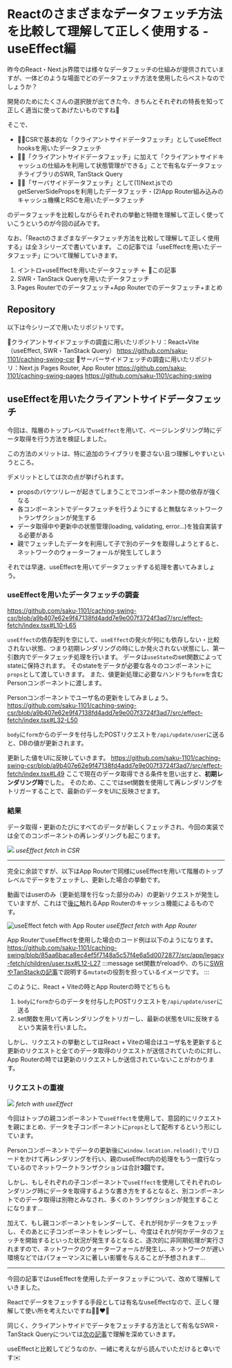 # Reactのさまざまなデータフェッチ方法を比較して理解して正しく使用する - useEffect編

昨今のReact・Next.js界隈では様々なデータフェッチの仕組みが提供されていますが、一体どのような場面でどのデータフェッチ方法を使用したらベストなのでしょうか？

開発のためにたくさんの選択肢が出てきた今、きちんとそれぞれの特長を知って正しく適当に使ってあげたいものですね🌟

そこで、
- ☝🏻CSRで基本的な「クライアントサイドデータフェッチ」としてuseEffect hooksを用いたデータフェッチ
- ✌🏻「クライアントサイドデータフェッチ」に加えて「クライアントサイドキャッシュの仕組みを利用して状態管理ができる」ことで有名なデータフェッチライブラリのSWR, TanStack Query
- 🤟🏻「サーバサイドデータフェッチ」として(1)Next.jsでのgetServerSidePropsを利用したデータフェッチ・(2)App Router組み込みのキャッシュ機構とRSCを用いたデータフェッチ

のデータフェッチを比較しながらそれぞれの挙動と特徴を理解して正しく使っていこうというのが今回の試みです。

なお、「Reactのさまざまなデータフェッチ方法を比較して理解して正しく使用する」は全３シリーズで書いています。
この記事では「useEffectを用いたデータフェッチ」について理解していきます。

1. イントロ+useEffectを用いたデータフェッチ ← 👀この記事
2. SWR・TanStack Queryを用いたデータフェッチ
3. Pages Routerでのデータフェッチ+App Routerでのデータフェッチ+まとめ

## Repository
以下は今シリーズで用いたリポジトリです。

🔽クライアントサイドフェッチの調査に用いたリポジトリ：React+Vite（useEffect, SWR・TanStack Query）
https://github.com/saku-1101/caching-swing-csr
🔽サーバーサイドフェッチの調査に用いたリポジトリ：Next.js Pages Router, App Router
https://github.com/saku-1101/caching-swing-pages
https://github.com/saku-1101/caching-swing

## useEffectを用いたクライアントサイドデータフェッチ
今回は、階層のトップレベルで`useEffect`を用いて、ページレンダリング時にデータ取得を行う方法を検証しました。

この方法のメリットは、特に追加のライブラリを要さない且つ理解しやすいというところ。

デメリットとしては次の点が挙げられます。
- propsのバケツリレーが起きてしまうことでコンポーネント間の依存が強くなる
- 各コンポーネントでデータフェッチを行うようにすると無駄なネットワークトランザクションが発生する
- データ取得中や更新中の状態管理(loading, validating, error...)を独自実装する必要がある
- 親でフェッチしたデータを利用して子で別のデータを取得しようとすると、ネットワークのウォーターフォールが発生してしまう

それでは早速、useEffectを用いてデータフェッチする処理を書いてみましょう。

### useEffectを用いたデータフェッチの調査
https://github.com/saku-1101/caching-swing-csr/blob/a9b407e62e9f47138fd4add7e9e007f3724f3ad7/src/effect-fetch/index.tsx#L10-L65

`useEffect`の依存配列を空にして、`useEffect`の発火が何にも依存しない・比較されない状態、つまり初期レンダリングの時にしか発火されない状態にし、第一引数内でデータフェッチ処理を行います。
データは`useState`のset関数によってstateに保持されます。
そのstateをデータが必要な各々のコンポーネントに`props`として渡していきます。
また、値更新処理に必要なハンドラも`form`を含むPersonコンポーネントに渡します。

Personコンポーネントでユーザ名の更新をしてみましょう。
https://github.com/saku-1101/caching-swing-csr/blob/a9b407e62e9f47138fd4add7e9e007f3724f3ad7/src/effect-fetch/index.tsx#L32-L50

`body`に`form`からのデータを付与したPOSTリクエストを`/api/update/user`に送ると、DBの値が更新されます。

更新した値をUIに反映していきます。
https://github.com/saku-1101/caching-swing-csr/blob/a9b407e62e9f47138fd4add7e9e007f3724f3ad7/src/effect-fetch/index.tsx#L49
ここで現在のデータ取得できる条件を思い出すと、**初期レンダリング時**でした。
そのため、ここではset関数を使用して再レンダリングをトリガーすることで、最新のデータをUIに反映させます。

### 結果
データ取得・更新のたびにすべてのデータが新しくフェッチされ、今回の実装では全てのコンポーネントの再レンダリングも起こります。

![](https://storage.googleapis.com/zenn-user-upload/f1c37e1c6db0-20231119.gif)
*useEffect fetch in CSR*

***

完全に余談ですが、以下はApp Routerで同様にuseEffectを用いて階層のトップレベルでデータをフェッチし、更新した場合の挙動です。

動画ではuserのみ（更新処理を行なった部分のみ）の更新リクエストが発生していますが、これはで[後に](https://zenn.dev/cybozu_frontend/articles/21a924a294d869)触れるApp Routerのキャッシュ機能によるものです。

![useEffect fetch with App Router](https://storage.googleapis.com/zenn-user-upload/2e49fbd2b529-20231117.gif)
*useEffect fetch with App Router*

App RouterでuseEffectを使用した場合のコード例は以下のようになります。
https://github.com/saku-1101/caching-swing/blob/85aa6baca8ec4ef5f7148a5c57f4e6a5d0072877/src/app/legacy-fetch/children/user.tsx#L12-L27
:::message
set関数がreloadや、のちに[SWRやTanStackの記事](https://zenn.dev/cybozu_frontend/articles/a735baacc09c6a)で説明する`mutate`の役割を担っているイメージです。
:::

このように、React + Viteの時とApp Routerの時でどちらも
1. `body`に`form`からのデータを付与したPOSTリクエストを`/api/update/user`に送る
2. set関数を用いて再レンダリングをトリガーし、最新の状態をUIに反映する
という実装を行いました。

しかし、リクエストの挙動としてはReact + Viteの場合はユーザ名を更新すると更新のリクエストと全てのデータ取得のリクエストが送信されていたのに対し、
App Routerの時では更新のリクエストしか送信されていないことがわかります。

### リクエストの重複
![](https://storage.googleapis.com/zenn-user-upload/88c95335b24a-20231119.png)
*fetch with useEffect*

今回はトップの親コンポーネントで`useEffect`を使用して、意図的にリクエストを親にまとめ、データを子コンポーネントに`props`として配布するという形にしています。

Personコンポーネントでデータの更新後に`window.location.reload();`でリロードをかけて再レンダリングを行い、親のuseEffect内の処理をもう一度行なっているのでネットワークトランザクションは合計**3回**です。

しかし、もしそれぞれの子コンポーネントで`useEffect`を使用してそれぞれのレンダリング時にデータを取得するような書き方をするとなると、別コンポーネントでのデータ取得は別物とみなされ、多くのトランザクションが発生することになります...

加えて、もし親コンポーネントをレンダーして、それが何かデータをフェッチし、そのあとに子コンポーネントをレンダーし、今度はそれが何かデータのフェッチを開始するといった状況が発生するとなると、逐次的に非同期処理が実行されますので、ネットワークのウォーターフォールが発生し、ネットワークが遅い環境などではパフォーマンスに著しい影響を与えることが予想されます...

***

今回の記事ではuseEffectを使用したデータフェッチについて、改めて理解していきました。

Reactでデータをフェッチする手段としては有名なuseEffectなので、正しく理解して使い所を考えたいですね💪🏻❤️‍🔥

同じく、クライアントサイドでデータをフェッチする方法として有名なSWR・TanStack Queryについては[次の記事](https://zenn.dev/cybozu_frontend/articles/a735baacc09c6a)で理解を深めていきます。

useEffectと比較してどうなのか、一緒に考えながら読んでいただけると幸いです✉️